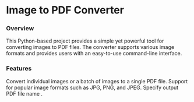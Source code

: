 <h1>Image to PDF Converter</h1>
<h3>Overview</h3>
This Python-based project provides a simple yet powerful tool for converting images to PDF files. The converter supports various image formats and provides users with an easy-to-use command-line interface.

<h3>Features</h3>
Convert individual images or a batch of images to a single PDF file.
Support for popular image formats such as JPG, PNG, and JPEG.
Specify output PDF file name .
